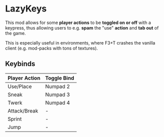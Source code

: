 # LazyKeys

This mod allows for some **player actions** to be **toggled on or off** with a keypress,
thus allowing users to e.g. **spam** the "use" **action** and **tab out** of the game.

This is especially useful in environments, where F3+T crashes the vanilla client
(e.g. mod-packs with tons of textures).

## Keybinds

| Player Action | Toggle Bind |
|---------------|-------------|
| Use/Place     | Numpad 2    |
| Sneak         | Numpad 3    |
| Twerk         | Numpad 4    |
| Attack/Break  | -           |
| Sprint        | -           |
| Jump          | -           |
